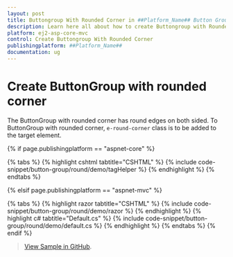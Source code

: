 ```yaml
---
layout: post
title: Buttongroup With Rounded Corner in ##Platform_Name## Button Group | Syncfusion
description: Learn here all about how to create Buttongroup with Rounded Corner in Syncfusion ##Platform_Name## Button Group control of syncfusion and more.
platform: ej2-asp-core-mvc
control: Create Buttongroup With Rounded Corner
publishingplatform: ##Platform_Name##
documentation: ug
---
```



# Create ButtonGroup with rounded corner

The ButtonGroup with rounded corner has round edges on both sided. To ButtonGroup with rounded corner, `e-round-corner` class is to be added to the target element.

{% if page.publishingplatform == "aspnet-core" %}

{% tabs %}
{% highlight cshtml tabtitle="CSHTML" %}
{% include code-snippet/button-group/round/demo/tagHelper %}
{% endhighlight %}
{% endtabs %}

{% elsif page.publishingplatform == "aspnet-mvc" %}

{% tabs %}
{% highlight razor tabtitle="CSHTML" %}
{% include code-snippet/button-group/round/demo/razor %}
{% endhighlight %}
{% highlight c# tabtitle="Default.cs" %}
{% include code-snippet/button-group/round/demo/default.cs %}
{% endhighlight %}
{% endtabs %}
{% endif %}

> [View Sample in GitHub](https://github.com/SyncfusionExamples/ASP-NET-Core-UG-Examples/tree/main/ButtonGroup/ButtonGroupHowToSample).